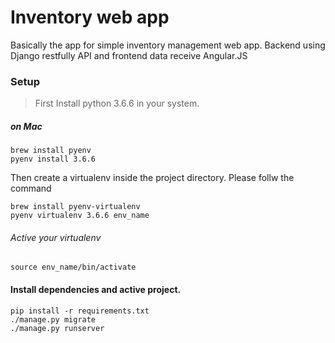# Inventory web app

Basically the app for simple inventory management web app. Backend using Django restfully API and frontend data receive Angular.JS

### Setup
> First Install python 3.6.6 in your system.

##### on Mac
```
brew install pyenv
pyenv install 3.6.6
```

Then create a virtualenv inside the project directory. Please follw the command
```
brew install pyenv-virtualenv
pyenv virtualenv 3.6.6 env_name
```
###### Active your virtualenv
``` source env_name/bin/activate ```

#### Install dependencies and active project.
```
pip install -r requirements.txt
./manage.py migrate
./manage.py runserver
```
